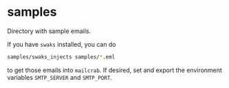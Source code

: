 
# samples

Directory with sample emails.


If you have `swaks` installed, you can do
```sh
samples/swaks_injects samples/*.eml
```
to get those emails into `mailcrab`. If desired,
set and export the environment variables `SMTP_SERVER` and `SMTP_PORT`.
